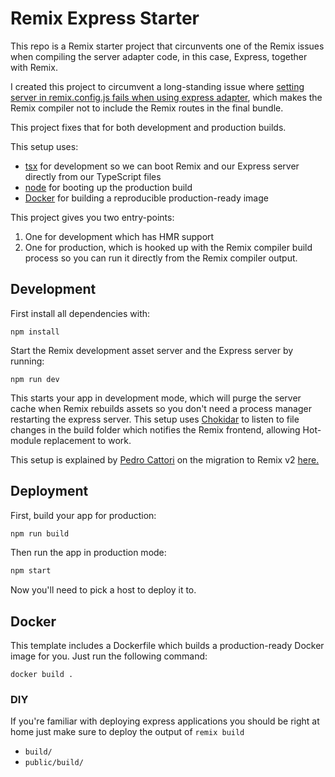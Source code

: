 # Remix Express Starter

This repo is a Remix starter project that circunvents one of the Remix issues
when compiling the server adapter code, in this case, Express, together with
Remix.

I created this project to circumvent a long-standing issue where
[setting server in remix.config.js fails when using express adapter](https://github.com/remix-run/remix/issues/3032),
which makes the Remix compiler not to include the Remix routes in the final
bundle.

This project fixes that for both development and production builds.

This setup uses:

- [tsx](https://github.com/esbuild-kit/tsx) for development so we can boot Remix
  and our Express server directly from our TypeScript files
- [node](https://nodejs.org/en) for booting up the production build
- [Docker](https://www.docker.com/) for building a reproducible production-ready
  image

This project gives you two entry-points:

1. One for development which has HMR support
1. One for production, which is hooked up with the Remix compiler build process
   so you can run it directly from the Remix compiler output.

## Development

First install all dependencies with:

```shell
npm install
```

Start the Remix development asset server and the Express server by running:

```shell
npm run dev
```

This starts your app in development mode, which will purge the server cache when
Remix rebuilds assets so you don't need a process manager restarting the express
server. This setup uses [Chokidar](https://github.com/paulmillr/chokidar) to
listen to file changes in the build folder which notifies the Remix frontend,
allowing Hot-module replacement to work.

This setup is explained by [Pedro Cattori](https://github.com/pcattori) on the
migration to Remix v2
[here.](https://www.youtube.com/watch?v=6jTL8GGbIuc&t=256s)

## Deployment

First, build your app for production:

```sh
npm run build
```

Then run the app in production mode:

```sh
npm start
```

Now you'll need to pick a host to deploy it to.

## Docker

This template includes a Dockerfile which builds a production-ready Docker image
for you. Just run the following command:

```shell
docker build .
```

### DIY

If you're familiar with deploying express applications you should be right at
home just make sure to deploy the output of `remix build`

- `build/`
- `public/build/`

